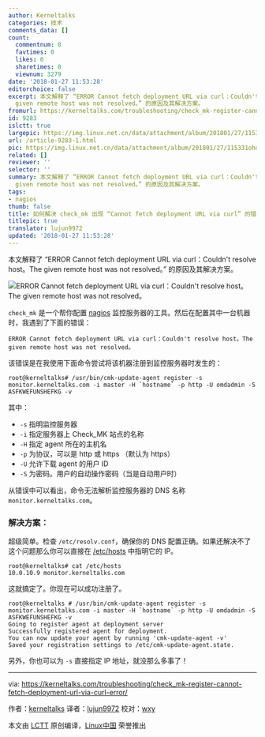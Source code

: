 ```yaml
---
author: Kerneltalks
categories: 技术
comments_data: []
count:
  commentnum: 0
  favtimes: 0
  likes: 0
  sharetimes: 0
  viewnum: 3279
date: '2018-01-27 11:53:28'
editorchoice: false
excerpt: 本文解释了 “ERROR Cannot fetch deployment URL via curl：Couldn't resolve host。The
  given remote host was not resolved。” 的原因及其解决方案。
fromurl: https://kerneltalks.com/troubleshooting/check_mk-register-cannot-fetch-deployment-url-via-curl-error/
id: 9283
islctt: true
largepic: https://img.linux.net.cn/data/attachment/album/201801/27/115331ohoqitxjxjhsijkt.png
url: /article-9283-1.html
pic: https://img.linux.net.cn/data/attachment/album/201801/27/115331ohoqitxjxjhsijkt.png.thumb.jpg
related: []
reviewer: ''
selector: ''
summary: 本文解释了 “ERROR Cannot fetch deployment URL via curl：Couldn't resolve host。The
  given remote host was not resolved。” 的原因及其解决方案。
tags:
- nagios
thumb: false
title: 如何解决 check_mk 出现 “Cannot fetch deployment URL via curl” 的错误
titlepic: true
translator: lujun9972
updated: '2018-01-27 11:53:28'
---
```


本文解释了 “ERROR Cannot fetch deployment URL via curl：Couldn't resolve host。The given remote host was not resolved。” 的原因及其解决方案。


![ERROR Cannot fetch deployment URL via curl：Couldn't resolve host。The given remote host was not resolved。](/data/attachment/album/201801/27/115331ohoqitxjxjhsijkt.png)


`check_mk` 是一个帮你配置 [nagios](https://www.nagios.org/) 监控服务器的工具。然后在配置其中一台机器时，我遇到了下面的错误：



```
ERROR Cannot fetch deployment URL via curl：Couldn't resolve host。The given remote host was not resolved。

```

该错误是在我使用下面命令尝试将该机器注册到监控服务器时发生的：



```
root@kerneltalks# /usr/bin/cmk-update-agent register -s monitor.kerneltalks.com -i master -H `hostname` -p http -U omdadmin -S ASFKWEFUNSHEFKG -v 

```

其中：


* `-s` 指明监控服务器
* `-i` 指定服务器上 Check\_MK 站点的名称
* `-H` 指定 agent 所在的主机名
* `-p` 为协议，可以是 http 或 https （默认为 https）
* `-U` 允许下载 agent 的用户 ID
* `-S` 为密码。用户的自动操作密码（当是自动用户时）


从错误中可以看出，命令无法解析监控服务器的 DNS 名称 `monitor.kerneltalks.com`。


### 解决方案：


超级简单。检查 `/etc/resolv.conf`，确保你的 DNS 配置正确。如果还解决不了这个问题那么你可以直接在 [/etc/hosts](https://kerneltalks.com/linux/understanding-etc-hosts-file/) 中指明它的 IP。



```
root@kerneltalks# cat /etc/hosts
10.0.10.9 monitor.kerneltalks.com

```

这就搞定了。你现在可以成功注册了。



```
root@kerneltalks # /usr/bin/cmk-update-agent register -s monitor.kerneltalks.com -i master -H `hostname` -p http -U omdadmin -S ASFKWEFUNSHEFKG -v
Going to register agent at deployment server
Successfully registered agent for deployment.
You can now update your agent by running 'cmk-update-agent -v'
Saved your registration settings to /etc/cmk-update-agent.state.

```

另外，你也可以为 `-s` 直接指定 IP 地址，就没那么多事了！




---


via: <https://kerneltalks.com/troubleshooting/check_mk-register-cannot-fetch-deployment-url-via-curl-error/>


作者：[kerneltalks](https://kerneltalks.com) 译者：[lujun9972](https://github.com/lujun9972) 校对：[wxy](https://github.com/wxy)


本文由 [LCTT](https://github.com/LCTT/TranslateProject) 原创编译，[Linux中国](https://linux.cn/) 荣誉推出